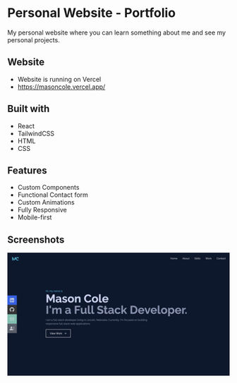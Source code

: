 
# Personal Website - Portfolio

My personal website where you can learn something about me and see my personal projects.




## Website

- Website is running on Vercel
- https://masoncole.vercel.app/



## Built with

- React
- TailwindCSS
- HTML
- CSS

## Features

- Custom Components
- Functional Contact form
- Custom Animations
- Fully Responsive
- Mobile-first


## Screenshots

![App Screenshot](src/assets/screenshot1.jpeg)
